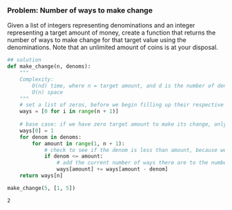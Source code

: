 ### Problem: Number of ways to make change
Given a list of integers representing denominations and an integer representing a target amount of money, create a function that returns the number of ways to make change for that target value using the denominations.
Note that an unlimited amount of coins is at your disposal.


```python
## solution
def make_change(n, denoms):
    """
    Complexity:
        O(nd) time, where n = target amount, and d is the number of denominations
        O(n) space
    """
    # set a list of zeros, before we begin filling up their respective number of ways to make change
    ways = [0 for i in range(n + 1)]
    
    # base case: if we have zero target amount to make its change, only one way exists: not doing anything --> so it becomes 1, 
    ways[0] = 1
    for denom in denoms:
        for amount in range(1, n + 1):
            # check to see if the denom is less than amount, because we can't use a large denomination to make change for a smaller amount
            if denom <= amount:
                # add the current number of ways there are to the number of ways to generate that amount minus the denomnication
                ways[amount] += ways[amount - denom]
    return ways[n]
```


```python
make_change(5, [1, 5])

```




    2


